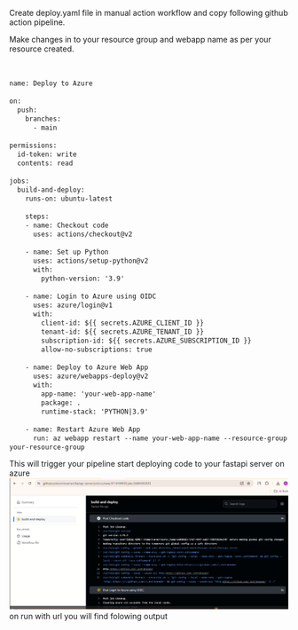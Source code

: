 Create deploy.yaml file in manual action workflow and copy following github action pipeline.

Make changes in to your resource group and webapp name as per your resource created.

![]()

```
name: Deploy to Azure

on:
  push:
    branches:
      - main

permissions:
  id-token: write
  contents: read

jobs:
  build-and-deploy:
    runs-on: ubuntu-latest

    steps:
    - name: Checkout code
      uses: actions/checkout@v2

    - name: Set up Python
      uses: actions/setup-python@v2
      with:
        python-version: '3.9'

    - name: Login to Azure using OIDC
      uses: azure/login@v1
      with:
        client-id: ${{ secrets.AZURE_CLIENT_ID }}
        tenant-id: ${{ secrets.AZURE_TENANT_ID }}
        subscription-id: ${{ secrets.AZURE_SUBSCRIPTION_ID }}
        allow-no-subscriptions: true

    - name: Deploy to Azure Web App
      uses: azure/webapps-deploy@v2
      with:
        app-name: 'your-web-app-name'
        package: .
        runtime-stack: 'PYTHON|3.9'

    - name: Restart Azure Web App
      run: az webapp restart --name your-web-app-name --resource-group your-resource-group
```

This will trigger your pipeline start deploying code to your fastapi server on azure 
![](https://github.com/smitwaman/fastapi-server/blob/main/PNG/Screenshot%202024-06-28%20170456.png)
on run with url you will find folowing output 
